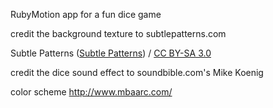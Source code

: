 RubyMotion app for a fun dice game

credit the background texture to subtlepatterns.com
<div xmlns:cc="http://creativecommons.org/ns#" xmlns:dct="http://purl.org/dc/terms/" about="http://subtlepatterns.com/tag/dark/page/7/"><span property="dct:title">Subtle Patterns</span> (<a rel="cc:attributionURL" property="cc:attributionName" href="http://subtlepatterns.com">Subtle Patterns</a>) / <a rel="license" href="http://creativecommons.org/licenses/by-sa/3.0/">CC BY-SA 3.0</a></div>

credit the dice sound effect to soundbible.com's Mike Koenig

color scheme
http://www.mbaarc.com/